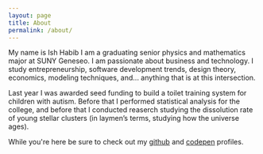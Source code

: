 ```yaml
---
layout: page
title: About
permalink: /about/
---
```


My name is Ish Habib I am a graduating senior physics and mathematics major at SUNY Geneseo. I am passionate about business and technology. I study entrepreneurship, software development trends, design theory, economics, modeling techniques, and... anything that is at this intersection.

Last year I was awarded seed funding to build a toilet training system for children with autism. Before that I performed statistical analysis for the college, and before that I conducted reaserch studying the dissolution rate of young stellar clusters (in laymen’s terms, studying how the universe ages).

While you're here be sure to check out my [github](https://github.com/tyaq) and [codepen](hhttp://codepen.io/tyaq/) profiles.